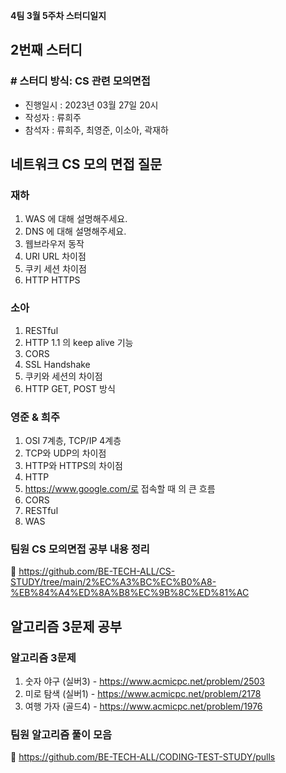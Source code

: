 **4팀 3월 5주차 스터디일지**

## 2번째 스터디

### # **스터디 방식: CS 관련 모의면접**

- 진행일시 : 2023년 03월 27일 20시
- 작성자 : 류희주
- 참석자 : 류희주, 최영준, 이소아, 곽재하

## 네트워크 CS 모의 면접 질문

### 재하

1. WAS 에 대해 설명해주세요.
2. DNS 에 대해 설명해주세요.
3. 웹브라우저 동작
4. URI URL 차이점
5. 쿠키 세션 차이점
6. HTTP HTTPS

### 소아

1. RESTful
2. HTTP 1.1 의 keep alive 기능
3. CORS
4. SSL Handshake
5. 쿠키와 세션의 차이점
6. HTTP GET, POST 방식

### 영준 & 희주

1. OSI 7계층, TCP/IP 4계층
2. TCP와 UDP의 차이점
3. HTTP와 HTTPS의 차이점
4. HTTP
5. https://www.google.com/로 접속할 때 의 큰 흐름
6. CORS
7. RESTful
8. WAS

### 팀원 CS 모의면접 공부 내용 정리

🔗 https://github.com/BE-TECH-ALL/CS-STUDY/tree/main/2%EC%A3%BC%EC%B0%A8-%EB%84%A4%ED%8A%B8%EC%9B%8C%ED%81%AC

## 알고리즘 3문제 공부

### 알고리즘 3문제

1. 숫자 야구 (실버3) - https://www.acmicpc.net/problem/2503
2. 미로 탐색 (실버1) - https://www.acmicpc.net/problem/2178
3. 여행 가자 (골드4) - https://www.acmicpc.net/problem/1976

### 팀원 알고리즘 풀이 모음

🔗 https://github.com/BE-TECH-ALL/CODING-TEST-STUDY/pulls
